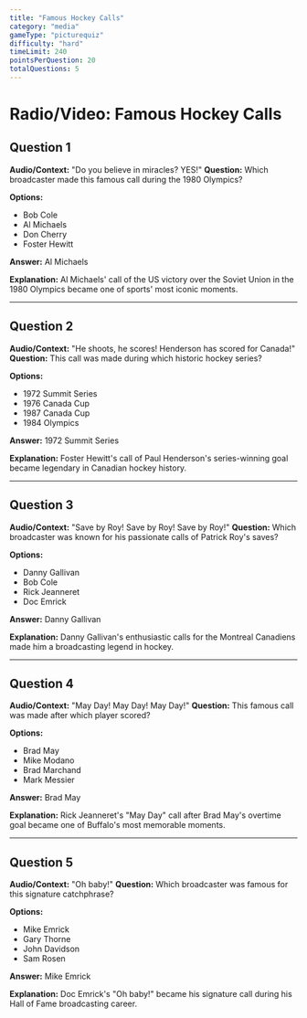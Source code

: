 ```yaml
---
title: "Famous Hockey Calls"
category: "media"
gameType: "picturequiz"
difficulty: "hard"
timeLimit: 240
pointsPerQuestion: 20
totalQuestions: 5
---
```


# Radio/Video: Famous Hockey Calls

## Question 1
**Audio/Context:** "Do you believe in miracles? YES!"
**Question:** Which broadcaster made this famous call during the 1980 Olympics?

**Options:**
- Bob Cole
- Al Michaels
- Don Cherry
- Foster Hewitt

**Answer:** Al Michaels

**Explanation:** Al Michaels' call of the US victory over the Soviet Union in the 1980 Olympics became one of sports' most iconic moments.

---

## Question 2
**Audio/Context:** "He shoots, he scores! Henderson has scored for Canada!"
**Question:** This call was made during which historic hockey series?

**Options:**
- 1972 Summit Series
- 1976 Canada Cup
- 1987 Canada Cup
- 1984 Olympics

**Answer:** 1972 Summit Series

**Explanation:** Foster Hewitt's call of Paul Henderson's series-winning goal became legendary in Canadian hockey history.

---

## Question 3
**Audio/Context:** "Save by Roy! Save by Roy! Save by Roy!"
**Question:** Which broadcaster was known for his passionate calls of Patrick Roy's saves?

**Options:**
- Danny Gallivan
- Bob Cole
- Rick Jeanneret
- Doc Emrick

**Answer:** Danny Gallivan

**Explanation:** Danny Gallivan's enthusiastic calls for the Montreal Canadiens made him a broadcasting legend in hockey.

---

## Question 4
**Audio/Context:** "May Day! May Day! May Day!"
**Question:** This famous call was made after which player scored?

**Options:**
- Brad May
- Mike Modano
- Brad Marchand
- Mark Messier

**Answer:** Brad May

**Explanation:** Rick Jeanneret's "May Day" call after Brad May's overtime goal became one of Buffalo's most memorable moments.

---

## Question 5
**Audio/Context:** "Oh baby!"
**Question:** Which broadcaster was famous for this signature catchphrase?

**Options:**
- Mike Emrick
- Gary Thorne
- John Davidson
- Sam Rosen

**Answer:** Mike Emrick

**Explanation:** Doc Emrick's "Oh baby!" became his signature call during his Hall of Fame broadcasting career.

